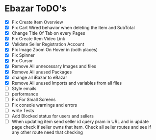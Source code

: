 # Ebazar ToDO's

- [x] Fix Create Item Overview
- [x] Fix Cart Wired behavior when deleting the Item and SubTotal
- [x] Change Title Of Tab on every Pages
- [x] Fix Create Item Video Link
- [x] Validate Seller Registration Account
- [x] FIx Image Zoom On Hover in (both places)
- [x] Fix Spinner
- [x] Fix Cursor
- [x] Remove All unnecessary Images and files
- [x] Remove All unused Packages
- [x] change all iBazar to eBazar
- [x] Remove All unused Imports and variables from all files
- [ ] Style emails
- [ ] performance
- [ ] Fix For Small Screens
- [ ] Fix console warnings and errors
- [ ] write Tests
- [ ] Add Blocked status for users and sellers
- [ ] When updating item send seller id query pram in URL and in update page check if seller owns that item. Check all seller routes and see if any other route need that checking

